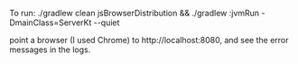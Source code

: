 To run:
./gradlew clean jsBrowserDistribution && ./gradlew :jvmRun -DmainClass=ServerKt --quiet

point a browser (I used Chrome) to http://localhost:8080, and see the error messages in the logs.
